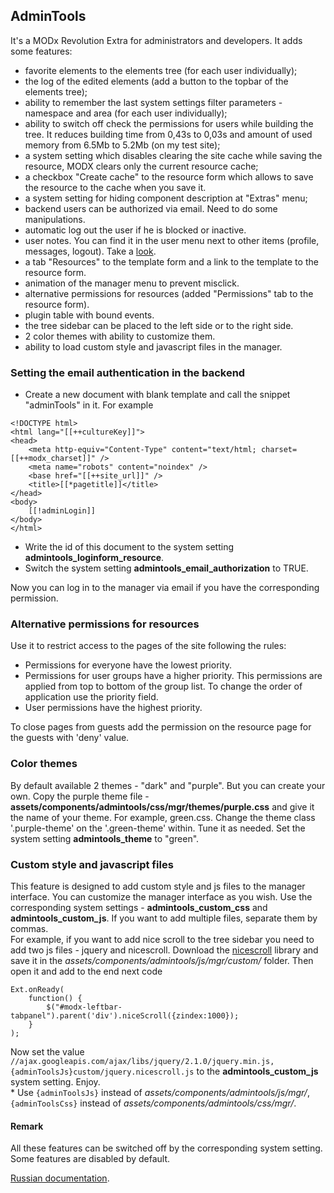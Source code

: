 ## AdminTools

It's a MODx Revolution Extra for administrators and developers. It adds some features:
- favorite elements to the elements tree (for each user individually);
- the log of the edited elements (add a button to the topbar of the elements tree);
- ability to remember the last system settings filter parameters - namespace and area (for each user individually);
- ability to switch off check the permissions for users while building the tree. It reduces building time from 0,43s to 0,03s and amount of used memory from 6.5Mb to 5.2Mb (on my test site);
- a system setting which disables clearing the site cache while saving the resource, MODX clears only the current resource cache; 
- a checkbox "Create cache" to the resource form which allows to save the resource to the cache when you save it.
- a system setting for hiding component description at "Extras" menu;
- backend users can be authorized via email. Need to do some manipulations. 
- automatic log out the user if he is blocked or inactive.
- user notes. You can find it in the user menu next to other items (profile, messages, logout). Take a [look](http://modzone.ru/blog/2016/04/21/admintools-user-notes/).
- a tab "Resources" to the template form and a link to the template to the resource form.
- animation of the manager menu to prevent misclick.
- alternative permissions for resources (added "Permissions" tab to the resource form).
- plugin table with bound events.
- the tree sidebar can be placed to the left side or to the right side.
- 2 color themes with ability to customize them.
- ability to load custom style and javascript files in the manager.

### Setting the email authentication in the backend
* Create a new document with blank template and call the snippet "adminTools" in it. For example
```
<!DOCTYPE html>
<html lang="[[++cultureKey]]">
<head>
    <meta http-equiv="Content-Type" content="text/html; charset=[[++modx_charset]]" />
    <meta name="robots" content="noindex" />
    <base href="[[++site_url]]" />
    <title>[[*pagetitle]]</title>
</head>    
<body>
    [[!adminLogin]]
</body>
</html>
```
* Write the id of this document to the system setting **admintools_loginform_resource**.
* Switch the system setting **admintools_email_authorization** to TRUE.  

Now you can log in to the manager via email if you have the corresponding permission.

### Alternative permissions for resources
Use it to restrict access to the pages of the site following the rules: 
* Permissions for everyone have the lowest priority.
* Permissions for user groups have a higher priority. This permissions are applied from top to bottom of the group list. To change the order of application use the priority field. 
* User permissions have the highest priority.  

To close pages from guests add the permission on the resource page for the guests with 'deny' value.

### Color themes
By default available 2 themes - "dark" and "purple". But you can create your own. Copy the purple theme file - **assets/components/admintools/css/mgr/themes/purple.css** and give it the name of your theme. For example, green.css. Change the theme class '.purple-theme' on the '.green-theme' within. Tune it as needed. Set the system setting **admintools_theme** to "green".

### Custom style and javascript files
This feature is designed to add custom style and js files to the manager interface. You can customize the manager interface as you wish. Use the corresponding system settings - **admintools_custom_css** and **admintools_custom_js**. If you want to add multiple files, separate them by commas.  
For example, if you want to add nice scroll to the tree sidebar you need to add two js files - jquery and nicescroll. Download the [nicescroll](//code.google.com/archive/p/jquery-nicescroll/downloads) library and save it in the *assets/components/admintools/js/mgr/custom/* folder. Then open it and add to the end next code
```
Ext.onReady(
    function() {
        $("#modx-leftbar-tabpanel").parent('div').niceScroll({zindex:1000});
    }
);
```  
Now set the value `//ajax.googleapis.com/ajax/libs/jquery/2.1.0/jquery.min.js,{adminToolsJs}custom/jquery.nicescroll.js` to the **admintools_custom_js** system setting. Enjoy.  
\* Use `{adminToolsJs}` instead of *assets/components/admintools/js/mgr/*, `{adminToolsCss}` instead of *assets/components/admintools/css/mgr/*.

#### Remark
All these features can be switched off by the corresponding system setting. Some features are disabled by default.

[Russian documentation](https://modzone.ru/documentation/admintools.html).

